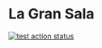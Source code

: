 # La Gran Sala

<a href="https://github.com/lagransala/lagransala/actions" align="center">
    <img src="https://github.com/lagransala/lagransala/workflows/test/badge.svg" alt="test action status"/>
</a>
